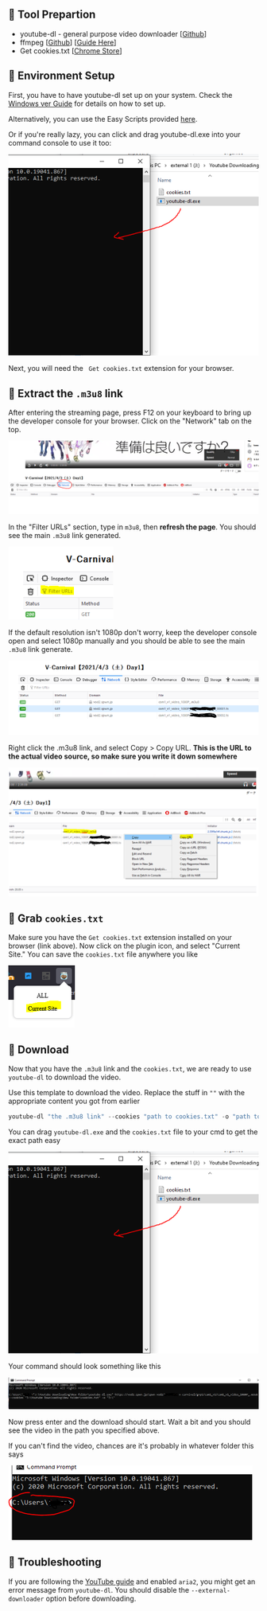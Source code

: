## 🔨 Tool Prepartion

- youtube-dl - general purpose video downloader [[Github](https://github.com/ytdl-org/youtube-dl)]
- ffmpeg [[Github](https://github.com/FFmpeg/FFmpeg)] [[Guide Here](http://blog.gregzaal.com/how-to-install-ffmpeg-on-windows/)]
- Get cookies.txt [[Chrome Store](https://chrome.google.com/webstore/detail/get-cookiestxt/bgaddhkoddajcdgocldbbfleckgcbcid)]

## 🎪 Environment Setup

First, you have to have youtube-dl set up on your system. Check the [Windows ver Guide](YouTube.md) for details on how to set up.

Alternatively, you can use the Easy Scripts provided [here](scripts).

Or if you're really lazy, you can click and drag youtube-dl.exe into your command console to use it too:

![cmd drag](https://github.com/aozaki-kuro/archive-guide/blob/main/assets/clickdrag.PNG)

Next, you will need the ` Get cookies.txt` extension for your browser.

## 📝 Extract the `.m3u8` link

After entering the streaming page, press F12 on your keyboard to bring up the developer console for your browser. Click on the "Network" tab on the top.

![step2](/assets/networktab.PNG)

In the "Filter URLs" section, type in `m3u8`, then **refresh the page**. You should see the main `.m3u8` link generated.

![fdsfsiofhs](/assets/42872823.PNG)

If the default resolution isn't 1080p don't worry, keep the developer console open and select 1080p manually and you should be able to see the main `.m3u8` link generate.

![generated](/assets/generate.PNG)

Right click the .m3u8 link, and select Copy > Copy URL. **This is the URL to the actual video source, so make sure you write it down somewhere**

![step4](/assets/networkf1112.PNG)

## 🍪 Grab `cookies.txt`

Make sure you have the `Get cookies.txt` extension installed on your browser (link above). Now click on the plugin icon, and select "Current Site." You can save the `cookies.txt` file anywhere you like

![cookies](/assets/cookiestxt.PNG)

## 💾 Download

Now that you have the `.m3u8` link and the `cookies.txt`, we are ready to use `youtube-dl` to download the video. 

Use this template to download the video. Replace the stuff in `""` with the appropriate content you got from earlier

```powershell
youtube-dl "the .m3u8 link" --cookies "path to cookies.txt" -o "path to where you want to save the video"
```

You can drag `youtube-dl.exe` and the `cookies.txt` file to your cmd to get the exact path easy

![cmd drag](/assets/clickdrag.PNG)

Your command should look something like this

![example](/assets/3171285238.PNG)

Now press enter and the download should start. Wait a bit and you should see the video in the path you specified above.

If you can't find the video, chances are it's probably in whatever folder this says

![cmddefault](/assets/cmddefault.PNG)

## 🎯 Troubleshooting

If you are following the [YouTube guide](/General/YouTube.md) and enabled `aria2`, you might get an error message from `youtube-dl`. You should disable the `--external-downloader` option before downloading.
